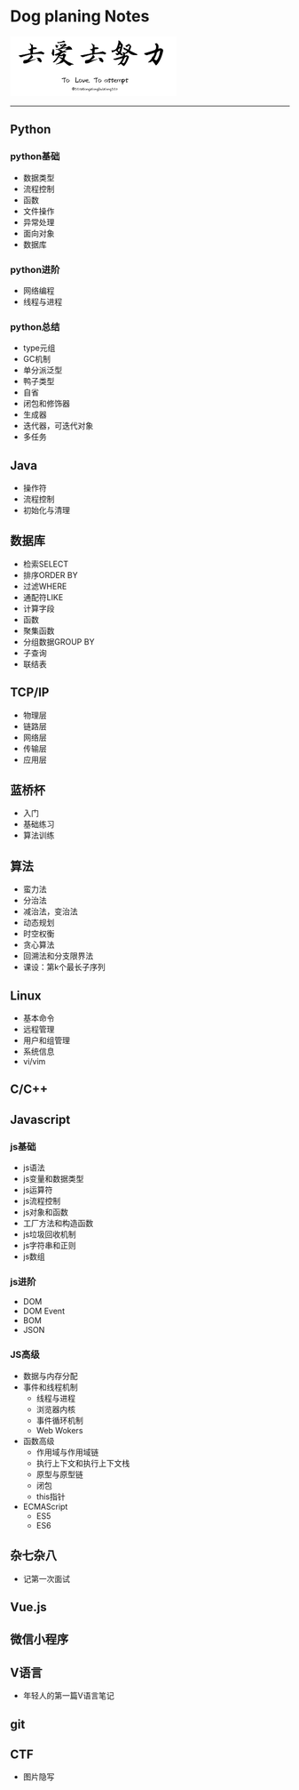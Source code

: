 # Dog planing Notes

![to love to attempt](/image/attempt.png)

---

## Python

### python基础

* 数据类型
* 流程控制
* 函数
* 文件操作
* 异常处理
* 面向对象
* 数据库

### python进阶

* 网络编程
* 线程与进程

### python总结

* type元组
* GC机制
* 单分派泛型
* 鸭子类型
* 自省
* 闭包和修饰器
* 生成器
* 迭代器，可迭代对象
* 多任务

## Java

* 操作符
* 流程控制
* 初始化与清理

## 数据库

* 检索SELECT
* 排序ORDER BY
* 过滤WHERE
* 通配符LIKE
* 计算字段
* 函数
* 聚集函数
* 分组数据GROUP BY
* 子查询
* 联结表

## TCP/IP

* 物理层
* 链路层
* 网络层
* 传输层
* 应用层

## 蓝桥杯

* 入门
* 基础练习
* 算法训练

## 算法

* 蛮力法
* 分治法
* 减治法，变治法
* 动态规划
* 时空权衡
* 贪心算法
* 回溯法和分支限界法
* 课设：第k个最长子序列

## Linux

* 基本命令
* 远程管理
* 用户和组管理
* 系统信息
* vi/vim

## C/C++

## Javascript

### js基础

* js语法
* js变量和数据类型
* js运算符
* js流程控制
* js对象和函数
* 工厂方法和构造函数
* js垃圾回收机制
* js字符串和正则
* js数组

### js进阶

* DOM
* DOM Event
* BOM
* JSON

### JS高级

* 数据与内存分配
* 事件和线程机制
  * 线程与进程
  * 浏览器内核
  * 事件循环机制
  * Web Wokers
* 函数高级
  * 作用域与作用域链
  * 执行上下文和执行上下文栈
  * 原型与原型链
  * 闭包
  * this指针
* ECMAScript
  * ES5
  * ES6

## 杂七杂八

* 记第一次面试

## Vue.js

## 微信小程序

## V语言

* 年轻人的第一篇V语言笔记

## git

## CTF

* 图片隐写
